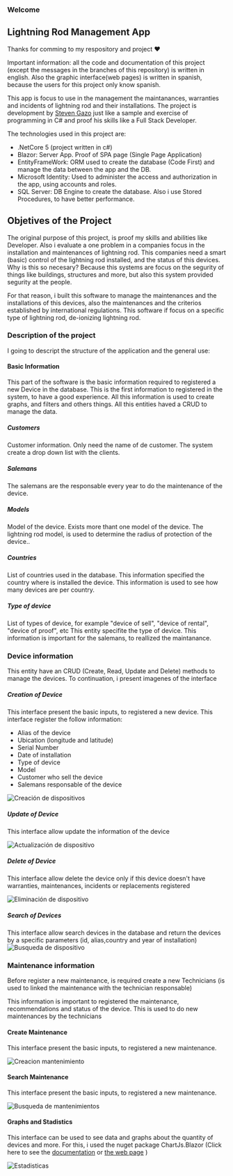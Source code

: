 ### Welcome

## Lightning Rod Management App

Thanks for comming  to my respository and project ❤

Important information: all the code and documentation of this project (except the messages in the branches of this repository) is written in english. Also the graphic   interface(web pages) is written in spanish, because the users for this project only know spanish.

This app is focus to use in the management the maintanances, warranties and incidents of lightning rod and their installations. The project is development by [Steven Gazo](https://www.linkedin.com/in/stevengazo/) just like a sample and exercise of programming in C# and proof his skills like a Full Stack Developer.



The technologies used in this project are:

- .NetCore 5 (project written in c#)
- Blazor: Server App. Proof of SPA page (Single Page Application)
- EntityFrameWork: ORM used to create the database (Code First) and manage the data between the app and the DB.
- Microsoft Identity: Used to administer the access and authorization in the app, using accounts and roles.
- SQL Server: DB Engine to create the database. Also i use Stored Procedures, to have better performance.


## Objetives of the Project

The original purpose of this project, is proof my skills and abilities like Developer. Also i evaluate a one problem in a companies focus in the installation and maintenances of lightning rod. This companies need a smart (basic) control of the lightning rod installed, and the status of this devices. Why is this so necesary? Because this systems are focus on the segurity of things like buildings, structures and more, but also this system provided segurity at the people. 

For that reason, i built this software to manage the maintenances and the installations of this devices, also the maintenances and the criterios established by international regulations. This software if focus on a specific type of lightning rod, de-ionizing lightning rod.



### Description of the project
I going to descript the structure of the application and the general use:

#### Basic Information
This part of the software is the basic information required to registered a new Device in the database. This is the first information to registered in the system, to have a good experience. All this information is used to create graphs, and filters and others things. All this entities haved a CRUD to manage the data.

##### Customers 
Customer information. Only need the name of de customer. The system create a drop down list with the clients.

##### Salemans
The salemans are the responsable every year to do the maintenance of the device.

##### Models
Model of the device. Exists more thant one model of the device. The lightning rod model, is used to determine the radius of protection of the device..

##### Countries
List of countries used in the database. This information specified the country where is installed the device. This information is used to see how many devices are per country.
##### Type of device 
List of types of device, for example "device of sell", "device of rental", "device of proof", etc This entity specifite the type of device. This information is important for the salemans, to reallized the maintanance.


### Device information
This entity have an CRUD (Create, Read, Update and Delete) methods to manage the devices. To continuation, i present imagenes of the interface

##### Creation of Device
This interface present the basic inputs, to registered a new device. This interface register the follow information:

- Alias of the device
- Ubication (longitude and latitude)
- Serial Number
- Date of installation
- Type of device
- Model
- Customer who sell the device
- Salemans responsable of the device

![Creación de dispositivos](https://user-images.githubusercontent.com/43178863/146663219-f5e0f8a2-8019-42df-a01a-066dcf72c428.png)
##### Update of Device
This interface allow update the information of the device

![Actualización de dispositivo](https://user-images.githubusercontent.com/43178863/146663216-1529e965-bbfb-45d2-bac4-2f690b6c7300.png)

##### Delete of Device
This interface allow delete the device only if this device doesn't have warranties, maintenances, incidents or replacements registered

![Eliminación de dispositivo](https://user-images.githubusercontent.com/43178863/146663217-bac80ec9-5f6e-4c17-ae81-2adf48b66068.png)
##### Search of Devices
This interface allow search devices in the database and return the devices by a specific parameters (id, alias,country and year of installation)
![Busqueda de dispositivo](https://user-images.githubusercontent.com/43178863/146663218-1ac76c31-7ad7-4281-9922-46e5f6fb4bbc.png)

### Maintenance information
Before register a new maintenance, is required create a new Technicians (is used to linked the maintenance with the technician responsable)


This information is important to registered the maintenance, recommendations and status of the device. This is used to do new maintenances by the technicians


#### Create Maintenance
This interface present the basic inputs, to registered a new maintenance. 

![Creacion mantenimiento](https://user-images.githubusercontent.com/43178863/146663399-8ace74ea-3b20-43ff-98e4-0bb7e5deaf99.png)

#### Search Maintenance
This interface present the basic inputs, to registered a new maintenance. 

![Busqueda de mantenimientos](https://user-images.githubusercontent.com/43178863/146663405-c8203267-35e8-4383-a30b-a9b628391e59.png)

#### Graphs and Stadistics
This interface can be used to see data and graphs about the quantity of devices and more. For this, i used the nuget package ChartJs.Blazor (Click here to see the [documentation](https://github.com/mariusmuntean/ChartJs.Blazor) or [the web page](https://www.iheartblazor.com/) )

![Estadisticas](https://user-images.githubusercontent.com/43178863/146663438-c812ac16-9813-4888-87d1-b8d83b858367.png)







